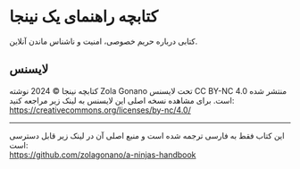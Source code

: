 # کتابچه راهنمای یک نینجا

کتابی درباره حریم خصوصی، امنیت و ناشناس ماندن آنلاین.

## لایسنس

کتابچه نینجا © 2024 نوشته Zola Gonano تحت لایسنس CC BY-NC 4.0 منتشر شده است. برای مشاهده نسخه اصلی این لایسنس به لینک زیر مراجعه کنید:  
https://creativecommons.org/licenses/by-nc/4.0/

---

این کتاب فقط به فارسی ترجمه شده است و منبع اصلی آن در لینک زیر قابل دسترسی است:  
https://github.com/zolagonano/a-ninjas-handbook